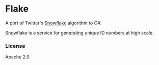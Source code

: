 # Flake

A port of  Twitter's [Snowflake](https://github.com/twitter/snowflake)  algorithm to C#.

Snowflake is a service for generating unique ID numbers at high scale.

### License
Apache 2.0
